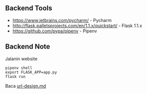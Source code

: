 ## Backend Tools

- https://www.jetbrains.com/pycharm/ - Pycharm
- http://flask.palletsprojects.com/en/1.1.x/quickstart/ - Flask 1.1.x
- https://github.com/pypa/pipenv - Pipenv

## Backend Note

Jalanin website

```
pipenv shell
export FLASK_APP=app.py
flask run
```

Baca [url-design.md](url-design.md)